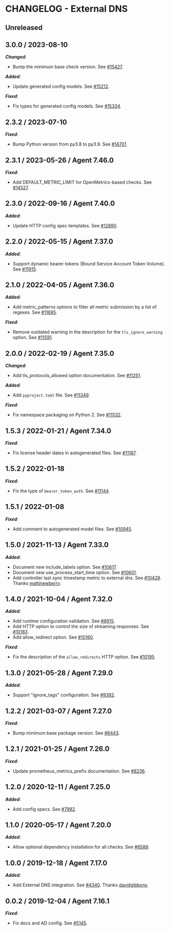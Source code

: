 # CHANGELOG - External DNS

## Unreleased

## 3.0.0 / 2023-08-10

***Changed***:

* Bump the minimum base check version. See [#15427](https://github.com/DataDog/integrations-core/pull/15427).

***Added***:

* Update generated config models. See [#15212](https://github.com/DataDog/integrations-core/pull/15212).

***Fixed***:

* Fix types for generated config models. See [#15334](https://github.com/DataDog/integrations-core/pull/15334).

## 2.3.2 / 2023-07-10

***Fixed***:

* Bump Python version from py3.8 to py3.9. See [#14701](https://github.com/DataDog/integrations-core/pull/14701).

## 2.3.1 / 2023-05-26 / Agent 7.46.0

***Fixed***:

* Add DEFAULT_METRIC_LIMIT for OpenMetrics-based checks. See [#14527](https://github.com/DataDog/integrations-core/pull/14527).

## 2.3.0 / 2022-09-16 / Agent 7.40.0

***Added***:

* Update HTTP config spec templates. See [#12890](https://github.com/DataDog/integrations-core/pull/12890).

## 2.2.0 / 2022-05-15 / Agent 7.37.0

***Added***:

* Support dynamic bearer tokens (Bound Service Account Token Volume). See [#11915](https://github.com/DataDog/integrations-core/pull/11915).

## 2.1.0 / 2022-04-05 / Agent 7.36.0

***Added***:

* Add metric_patterns options to filter all metric submission by a list of regexes. See [#11695](https://github.com/DataDog/integrations-core/pull/11695).

***Fixed***:

* Remove outdated warning in the description for the `tls_ignore_warning` option. See [#11591](https://github.com/DataDog/integrations-core/pull/11591).

## 2.0.0 / 2022-02-19 / Agent 7.35.0

***Changed***:

* Add tls_protocols_allowed option documentation. See [#11251](https://github.com/DataDog/integrations-core/pull/11251).

***Added***:

* Add `pyproject.toml` file. See [#11349](https://github.com/DataDog/integrations-core/pull/11349).

***Fixed***:

* Fix namespace packaging on Python 2. See [#11532](https://github.com/DataDog/integrations-core/pull/11532).

## 1.5.3 / 2022-01-21 / Agent 7.34.0

***Fixed***:

* Fix license header dates in autogenerated files. See [#11187](https://github.com/DataDog/integrations-core/pull/11187).

## 1.5.2 / 2022-01-18

***Fixed***:

* Fix the type of `bearer_token_auth`. See [#11144](https://github.com/DataDog/integrations-core/pull/11144).

## 1.5.1 / 2022-01-08

***Fixed***:

* Add comment to autogenerated model files. See [#10945](https://github.com/DataDog/integrations-core/pull/10945).

## 1.5.0 / 2021-11-13 / Agent 7.33.0

***Added***:

* Document new include_labels option. See [#10617](https://github.com/DataDog/integrations-core/pull/10617).
* Document new use_process_start_time option. See [#10601](https://github.com/DataDog/integrations-core/pull/10601).
* Add controller last sync timestamp metric to external dns. See [#10428](https://github.com/DataDog/integrations-core/pull/10428). Thanks [mattjnewberry](https://github.com/mattjnewberry).

## 1.4.0 / 2021-10-04 / Agent 7.32.0

***Added***:

* Add runtime configuration validation. See [#8915](https://github.com/DataDog/integrations-core/pull/8915).
* Add HTTP option to control the size of streaming responses. See [#10183](https://github.com/DataDog/integrations-core/pull/10183).
* Add allow_redirect option. See [#10160](https://github.com/DataDog/integrations-core/pull/10160).

***Fixed***:

* Fix the description of the `allow_redirects` HTTP option. See [#10195](https://github.com/DataDog/integrations-core/pull/10195).

## 1.3.0 / 2021-05-28 / Agent 7.29.0

***Added***:

* Support "ignore_tags" configuration. See [#9392](https://github.com/DataDog/integrations-core/pull/9392).

## 1.2.2 / 2021-03-07 / Agent 7.27.0

***Fixed***:

* Bump minimum base package version. See [#8443](https://github.com/DataDog/integrations-core/pull/8443).

## 1.2.1 / 2021-01-25 / Agent 7.26.0

***Fixed***:

* Update prometheus_metrics_prefix documentation. See [#8236](https://github.com/DataDog/integrations-core/pull/8236).

## 1.2.0 / 2020-12-11 / Agent 7.25.0

***Added***:

* Add config specs. See [#7992](https://github.com/DataDog/integrations-core/pull/7992).

## 1.1.0 / 2020-05-17 / Agent 7.20.0

***Added***:

* Allow optional dependency installation for all checks. See [#6589](https://github.com/DataDog/integrations-core/pull/6589).

## 1.0.0 / 2019-12-18 / Agent 7.17.0

***Added***:

* Add External DNS integration. See [#4340](https://github.com/DataDog/integrations-core/pull/4340). Thanks [davidgibbons](https://github.com/davidgibbons).

## 0.0.2 / 2019-12-04 / Agent 7.16.1

***Fixed***:

* Fix docs and AD config. See [#5145](https://github.com/DataDog/integrations-core/pull/5145).
